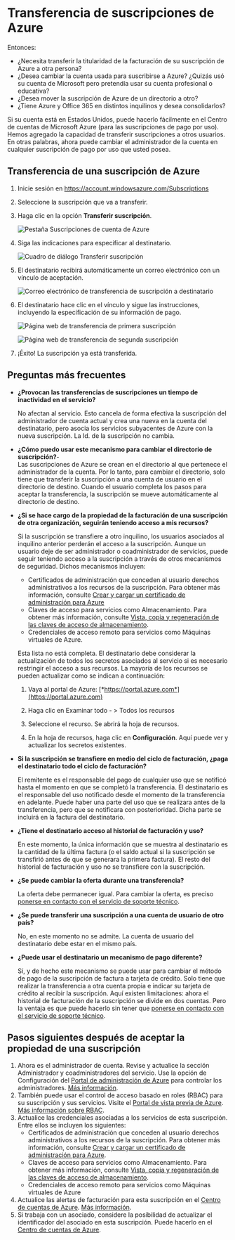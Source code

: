 <properties
   pageTitle="Transferencia de suscripciones de Azure | Microsoft Azure"
   description="Transferencia de una suscripción de Azure a otro usuario y algunas preguntas más frecuentes (P+F) sobre el proceso"
   services="billing"
   documentationCenter=""
   authors="curtand"
   manager="stevenpo"
   editor=""/>

<tags
   ms.service="billing"
   ms.devlang="na"
   ms.topic="article"
   ms.tgt_pltfrm="na"
   ms.workload="billing"
   ms.date="09/21/2015"
   ms.author="curtand;kareni;ruchic"/>

# Transferencia de suscripciones de Azure

Entonces:

- ¿Necesita transferir la titularidad de la facturación de su suscripción de Azure a otra persona?
- ¿Desea cambiar la cuenta usada para suscribirse a Azure? ¿Quizás usó su cuenta de Microsoft pero pretendía usar su cuenta profesional o educativa?
- ¿Desea mover la suscripción de Azure de un directorio a otro?
- ¿Tiene Azure y Office 365 en distintos inquilinos y desea consolidarlos?

Si su cuenta está en Estados Unidos, puede hacerlo fácilmente en el Centro de cuentas de Microsoft Azure (para las suscripciones de pago por uso). Hemos agregado la capacidad de transferir suscripciones a otros usuarios. En otras palabras, ahora puede cambiar el administrador de la cuenta en cualquier suscripción de pago por uso que usted posea.

## Transferencia de una suscripción de Azure

1.  Inicie sesión en <https://account.windowsazure.com/Subscriptions>

2.  Seleccione la suscripción que va a transferir.

3.  Haga clic en la opción **Transferir suscripción**.

    ![Pestaña Suscripciones de cuenta de Azure](./media/billing-subscription-transfer/image1.png)

4.  Siga las indicaciones para especificar al destinatario.

    ![Cuadro de diálogo Transferir suscripción](./media/billing-subscription-transfer/image2.PNG)

5.  El destinatario recibirá automáticamente un correo electrónico con un vínculo de aceptación.

    ![Correo electrónico de transferencia de suscripción a destinatario](./media/billing-subscription-transfer/image3.png)

6.  El destinatario hace clic en el vínculo y sigue las instrucciones, incluyendo la especificación de su información de pago.

    ![Página web de transferencia de primera suscripción](./media/billing-subscription-transfer/image4.PNG)

    ![Página web de transferencia de segunda suscripción](./media/billing-subscription-transfer/image5.PNG)

7. ¡Éxito! La suscripción ya está transferida.

## Preguntas más frecuentes

-   **¿Provocan las transferencias de suscripciones un tiempo de inactividad en el servicio?**

    No afectan al servicio. Esto cancela de forma efectiva la suscripción del administrador de cuenta actual y crea una nueva en la cuenta del destinatario, pero asocia los servicios subyacentes de Azure con la nueva suscripción. La Id. de la suscripción no cambia.

-   **¿Cómo puedo usar este mecanismo para cambiar el directorio de suscripción?**-   
    Las suscripciones de Azure se crean en el directorio al que pertenece el administrador de la cuenta. Por lo tanto, para cambiar el directorio, solo tiene que transferir la suscripción a una cuenta de usuario en el directorio de destino. Cuando el usuario completa los pasos para aceptar la transferencia, la suscripción se mueve automáticamente al directorio de destino.
   
-   **¿Si se hace cargo de la propiedad de la facturación de una suscripción de otra organización, seguirán teniendo acceso a mis recursos?**

    Si la suscripción se transfiere a otro inquilino, los usuarios asociados al inquilino anterior perderán el acceso a la suscripción. Aunque un usuario deje de ser administrador o coadministrador de servicios, puede seguir teniendo acceso a la suscripción a través de otros mecanismos de seguridad. Dichos mecanismos incluyen:
    - Certificados de administración que conceden al usuario derechos administrativos a los recursos de la suscripción. Para obtener más información, consulte [Crear y cargar un certificado de administración para Azure](https://msdn.microsoft.com/library/azure/gg551722.aspx)
    -	Claves de acceso para servicios como Almacenamiento. Para obtener más información, consulte [Vista, copia y regeneración de las claves de acceso de almacenamiento](storage-create-storage-account.md#view-copy-and-regenerate-storage-access-keys).
    -	Credenciales de acceso remoto para servicios como Máquinas virtuales de Azure.

    Esta lista no está completa. El destinatario debe considerar la actualización de todos los secretos asociados al servicio si es necesario restringir el acceso a sus recursos. La mayoría de los recursos se pueden actualizar como se indican a continuación:

    1.   Vaya al portal de Azure: [*https://portal.azure.com*](https://portal.azure.com)

    2.    Haga clic en Examinar todo - &gt; Todos los recursos

    3.    Seleccione el recurso. Se abrirá la hoja de recursos.

    4.    En la hoja de recursos, haga clic en **Configuración**. Aquí puede ver y actualizar los secretos existentes.


-   **Si la suscripción se transfiere en medio del ciclo de facturación, ¿paga el destinatario todo el ciclo de facturación?**

    El remitente es el responsable del pago de cualquier uso que se notificó hasta el momento en que se completó la transferencia. El destinatario es el responsable del uso notificado desde el momento de la transferencia en adelante. Puede haber una parte del uso que se realizara antes de la transferencia, pero que se notificara con posterioridad. Dicha parte se incluirá en la factura del destinatario.

-   **¿Tiene el destinatario acceso al historial de facturación y uso?**

    En este momento, la única información que se muestra al destinatario es la cantidad de la última factura (o el saldo actual si la suscripción se transfirió antes de que se generara la primera factura). El resto del historial de facturación y uso no se transfiere con la suscripción.

-   **¿Se puede cambiar la oferta durante una transferencia?**

    La oferta debe permanecer igual. Para cambiar la oferta, es preciso [ponerse en contacto con el servicio de soporte técnico](http://go.microsoft.com/fwlink/?LinkID=619338).

-   **¿Se puede transferir una suscripción a una cuenta de usuario de otro país?**

    No, en este momento no se admite. La cuenta de usuario del destinatario debe estar en el mismo país.

-   **¿Puede usar el destinatario un mecanismo de pago diferente?**

    Sí, y de hecho este mecanismo se puede usar para cambiar el método de pago de la suscripción de factura a tarjeta de crédito. Solo tiene que realizar la transferencia a otra cuenta propia e indicar su tarjeta de crédito al recibir la suscripción. Aquí existen limitaciones: ahora el historial de facturación de la suscripción se divide en dos cuentas. Pero la ventaja es que puede hacerlo sin tener que [ponerse en contacto con el servicio de soporte técnico](http://go.microsoft.com/fwlink/?LinkID=619338).

## Pasos siguientes después de aceptar la propiedad de una suscripción

1. Ahora es el administrador de cuenta. Revise y actualice la sección Administrador y coadministradores del servicio. Use la opción de Configuración del [Portal de administración de Azure](https://manage.windowsazure.com) para controlar los administradores. [Más información](http://go.microsoft.com/fwlink/?LinkID=533293).
2. También puede usar el control de acceso basado en roles (RBAC) para su suscripción y sus servicios. Visite el [Portal de vista previa de Azure](https://portal.azure.com). [Más información sobre RBAC](http://go.microsoft.com/fwlink/?LinkID=544802).
3. Actualice las credenciales asociadas a los servicios de esta suscripción. Entre ellos se incluyen los siguientes:
    -   Certificados de administración que conceden al usuario derechos administrativos a los recursos de la suscripción. Para obtener más información, consulte [Crear y cargar un certificado de administración para Azure](https://msdn.microsoft.com/library/azure/gg551722.aspx).
    -	Claves de acceso para servicios como Almacenamiento. Para obtener más información, consulte [Vista, copia y regeneración de las claves de acceso de almacenamiento](storage-create-storage-account.md#view-copy-and-regenerate-storage-access-keys).
    -	Credenciales de acceso remoto para servicios como Máquinas virtuales de Azure
4. Actualice las alertas de facturación para esta suscripción en el [Centro de cuentas de Azure](https://account.windowsazure.com/Subscriptions). [Más información](http://go.microsoft.com/fwlink/?LinkID=533292).
5. 	Si trabaja con un asociado, considere la posibilidad de actualizar el identificador del asociado en esta suscripción. Puede hacerlo en el [Centro de cuentas de Azure](https://account.windowsazure.com/Subscriptions).

<!-----HONumber=Oct15_HO1-->